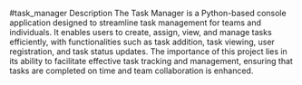 #task_manager
Description
The Task Manager is a Python-based console application designed to streamline task management for teams and individuals. It enables users to create, assign, view, and manage tasks efficiently, with functionalities such as task addition, task viewing, user registration, and task status updates. The importance of this project lies in its ability to facilitate effective task tracking and management, ensuring that tasks are completed on time and team collaboration is enhanced.
